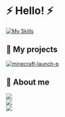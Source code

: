 # ⚡ Hello! ⚡

[![My Skills](https://skillicons.dev/icons?i=cs,dotnet,c,cpp,java,python)](https://skillicons.dev)

## 🎲 My projects
[![minecraft-launch-p](https://github-readme-stats.vercel.app/api/pin/?username=Blessing-Studio&repo=minecraft-launch-p&theme=tokyonight)](https://github.com/Blessing-Studio/minecraft-launch-p)

## 👀 About me

![](https://github-readme-stats.vercel.app/api?username=JustRainy&theme=react&hide_border=false&include_all_commits=true&count_private=true)<br/>
![](https://github-readme-streak-stats.herokuapp.com/?user=JustRainy&theme=react&hide_border=false)<br/>
![](https://github-readme-stats.vercel.app/api/top-langs/?username=JustRainy&theme=react&hide_border=false&include_all_commits=true&count_private=true&layout=compact)
